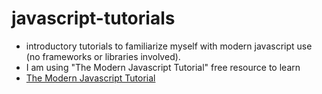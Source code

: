 # javascript-tutorials

+ introductory tutorials to familiarize myself with modern javascript use (no frameworks or libraries involved).
+ I am using "The Modern Javascript Tutorial" free resource to learn
+ [The Modern Javascript Tutorial](http://javascript.info/)  

